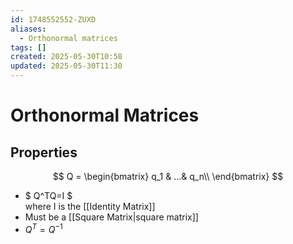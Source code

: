 ```yaml
---
id: 1748552552-ZUXD
aliases:
  - Orthonormal matrices
tags: []
created: 2025-05-30T10:58
updated: 2025-05-30T11:30
---
```


# Orthonormal Matrices

## Properties


$$
Q = \begin{bmatrix}
q_1 & ...&  q_n\\
\end{bmatrix}
$$

- $ Q^TQ=I $\
  where I is the [[Identity Matrix]]
- Must be a [[Square Matrix|square matrix]]
- $Q^T=Q^{-1}$
